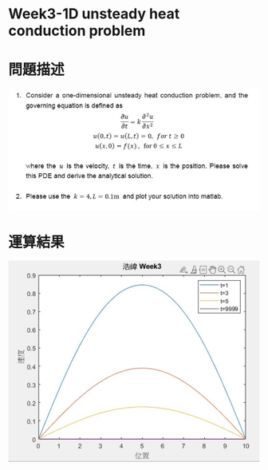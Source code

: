 # Week3-1D unsteady heat conduction problem




# 問題描述

![image](https://github.com/HaoWeiChu/CFD/blob/master/Week3-1D%20unsteady%20heat%20conduction%20problem/images/Worked%20examples.jpg)

# 運算結果

![image](https://github.com/HaoWeiChu/CFD/blob/master/Week3-1D%20unsteady%20heat%20conduction%20problem/images/Solution_MATLAB.jpg)
